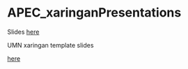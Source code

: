 # APEC_xaringanPresentations

Slides [here](https://shunkei3.github.io/APEC_xaringanPresentations/slides/z_presen.html)


UMN xaringan template slides 

[here](https://shunkei3.github.io/APEC_xaringanPresentations/umn_xaringan/temp_slide.html)




